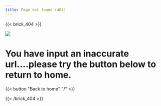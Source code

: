 ```yaml
---
title: Page not found (404)
---
```

{{< brick_404 >}}

![](/uploads/illustrations/cuate/error.svg)

# You have input an inaccurate url....please try the button below to return to home.


{{< button "Back to home" "/" >}}

{{< /brick_404 >}}

